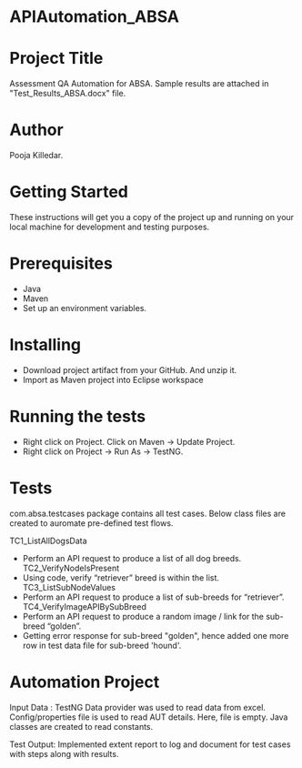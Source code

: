 # APIAutomation_ABSA

# Project Title
Assessment QA Automation for ABSA. Sample results are attached in "Test_Results_ABSA.docx" file.

# Author
Pooja Killedar.

# Getting Started
These instructions will get you a copy of the project up and running on your local machine for development and testing purposes. 

# Prerequisites
- Java
- Maven
- Set up an environment variables.

# Installing
- Download project artifact from your GitHub. And unzip it.
- Import as Maven project into Eclipse workspace

# Running the tests
- Right click on Project. Click on Maven -> Update Project.
- Right click on Project -> Run As -> TestNG.
 
# Tests
com.absa.testcases package contains all test cases. Below class files are created to auromate pre-defined test flows. 

TC1_ListAllDogsData 
- Perform an API request to produce a list of all dog breeds.
TC2_VerifyNodeIsPresent
- Using code, verify “retriever” breed is within the list.
TC3_ListSubNodeValues
- Perform an API request to produce a list of sub-breeds for “retriever”.
TC4_VerifyImageAPIBySubBreed
- Perform an API request to produce a random image / link for the sub-breed “golden”.
- Getting error response for sub-breed "golden", hence added one more row in test data file for sub-breed 'hound'.

# Automation Project
Input Data : 
TestNG Data provider was used to read data from excel.
Config/properties file is used to read AUT details. Here, file is empty.
Java classes are created to read constants.

Test Output:
Implemented extent report to log and document for test cases with steps along with results.
